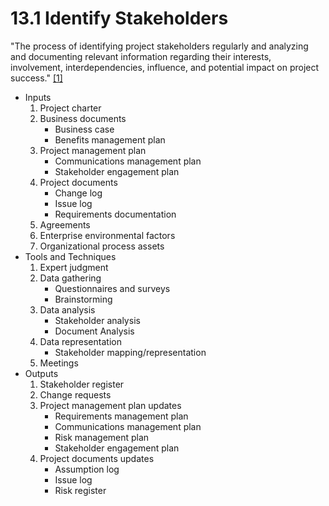 # 13.1 Identify Stakeholders

"The process of identifying project stakeholders regularly and analyzing and
documenting relevant information regarding their interests, involvement,
interdependencies, influence, and potential impact on project success."
[[1]](../../home.md#references)

- Inputs
  1. Project charter
  2. Business documents
     - Business case
     - Benefits management plan
  3. Project management plan
     - Communications management plan
     - Stakeholder engagement plan
  4. Project documents
     - Change log
     - Issue log
     - Requirements documentation
  5. Agreements
  6. Enterprise environmental factors
  7. Organizational process assets
- Tools and Techniques
  1. Expert judgment
  2. Data gathering
     - Questionnaires and surveys
     - Brainstorming
  3. Data analysis
     - Stakeholder analysis
     - Document Analysis
  4. Data representation
     - Stakeholder mapping/representation
  5. Meetings
- Outputs
  1. Stakeholder register
  2. Change requests
  3. Project management plan updates
     - Requirements management plan
     - Communications management plan
     - Risk management plan
     - Stakeholder engagement plan
  4. Project documents updates
     - Assumption log
     - Issue log
     - Risk register
